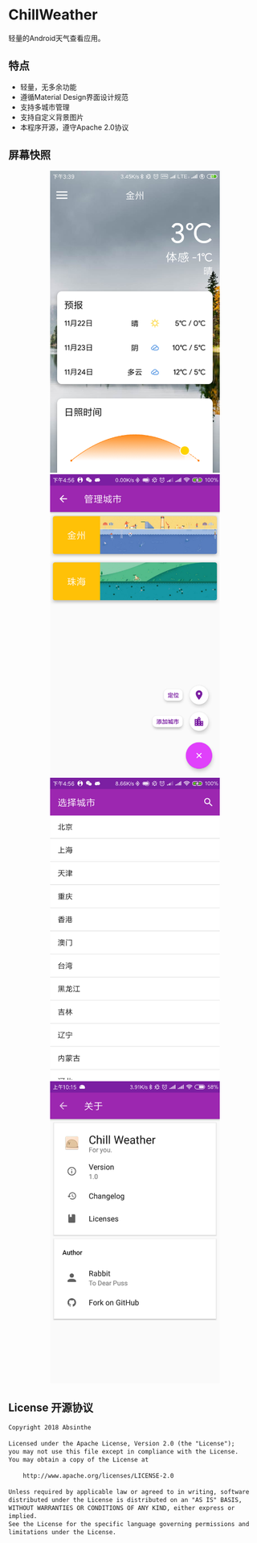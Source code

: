 # ChillWeather
轻量的Android天气查看应用。

## 特点
- 轻量，无多余功能
- 遵循Material Design界面设计规范
- 支持多城市管理
- 支持自定义背景图片
- 本程序开源，遵守Apache 2.0协议

## 屏幕快照
<div align="center">
<img src="https://github.com/zhaobozhen/chillweather/raw/master/sampledata/Screenshot_1.png" height="600px" alt="snap1" ><img src="https://github.com/zhaobozhen/chillweather/raw/master/sampledata/Screenshot_2.png" height="600px" alt="snap2" >    
</div>
<div align="center">
<img src="https://github.com/zhaobozhen/chillweather/raw/master/sampledata/Screenshot_3.png" height="600px" alt="snap3" ><img src="https://github.com/zhaobozhen/chillweather/raw/master/sampledata/Screenshot_4.png" height="600px" alt="snap4" >    
</div>


## License 开源协议

```
Copyright 2018 Absinthe

Licensed under the Apache License, Version 2.0 (the "License");
you may not use this file except in compliance with the License.
You may obtain a copy of the License at

    http://www.apache.org/licenses/LICENSE-2.0

Unless required by applicable law or agreed to in writing, software
distributed under the License is distributed on an "AS IS" BASIS,
WITHOUT WARRANTIES OR CONDITIONS OF ANY KIND, either express or implied.
See the License for the specific language governing permissions and
limitations under the License.
```
